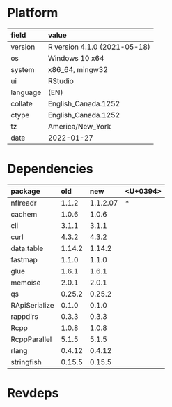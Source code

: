 # Platform

|field    |value                        |
|:--------|:----------------------------|
|version  |R version 4.1.0 (2021-05-18) |
|os       |Windows 10 x64               |
|system   |x86_64, mingw32              |
|ui       |RStudio                      |
|language |(EN)                         |
|collate  |English_Canada.1252          |
|ctype    |English_Canada.1252          |
|tz       |America/New_York             |
|date     |2022-01-27                   |

# Dependencies

|package       |old    |new      |<U+0394>  |
|:-------------|:------|:--------|:--|
|nflreadr      |1.1.2  |1.1.2.07 |*  |
|cachem        |1.0.6  |1.0.6    |   |
|cli           |3.1.1  |3.1.1    |   |
|curl          |4.3.2  |4.3.2    |   |
|data.table    |1.14.2 |1.14.2   |   |
|fastmap       |1.1.0  |1.1.0    |   |
|glue          |1.6.1  |1.6.1    |   |
|memoise       |2.0.1  |2.0.1    |   |
|qs            |0.25.2 |0.25.2   |   |
|RApiSerialize |0.1.0  |0.1.0    |   |
|rappdirs      |0.3.3  |0.3.3    |   |
|Rcpp          |1.0.8  |1.0.8    |   |
|RcppParallel  |5.1.5  |5.1.5    |   |
|rlang         |0.4.12 |0.4.12   |   |
|stringfish    |0.15.5 |0.15.5   |   |

# Revdeps

